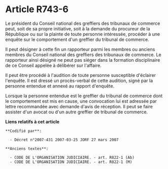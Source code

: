 # Article R743-6

Le président du Conseil national des greffiers des tribunaux de commerce peut, soit de sa propre initiative, soit à la
demande du procureur de la République ou sur la plainte de toute personne intéressée, procéder à une enquête sur le
comportement d'un greffier du tribunal de commerce.

Il peut désigner à cette fin un rapporteur parmi les membres ou anciens membres du Conseil national des greffiers des
tribunaux de commerce. Le rapporteur ainsi désigné ne peut pas siéger dans la formation disciplinaire de ce Conseil appelée à
délibérer sur l'affaire.

Il peut être procédé à l'audition de toute personne susceptible d'éclairer l'enquête. Il est dressé un procès-verbal de cette
audition, signé par la personne entendue et annexé au rapport d'enquête.

Lorsque la personne entendue est le greffier du tribunal de commerce dont le comportement est mis en cause, une convocation
lui est adressée par lettre recommandée avec demande d'avis de réception. Il peut se faire assister d'un avocat ou d'un autre
greffier de tribunal de commerce.

**Liens relatifs à cet article**

	**Codifié par**:

	  - Décret n°2007-431 2007-03-25 JORF 27 mars 2007

	**Anciens textes**:

	  - CODE DE L'ORGANISATION JUDICIAIRE. - art. R822-1 (Ab)
	  - CODE DE L'ORGANISATION JUDICIAIRE. - art. R822-1 (M)
